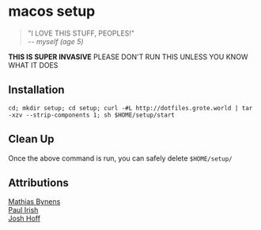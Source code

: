 # macos setup

> "I LOVE THIS STUFF, PEOPLES!"  
>           *-- myself (age 5)*

**THIS IS SUPER INVASIVE**
PLEASE DON'T RUN THIS UNLESS YOU KNOW WHAT IT DOES

## Installation
```
cd; mkdir setup; cd setup; curl -#L http://dotfiles.grote.world | tar -xzv --strip-components 1; sh $HOME/setup/start
```

## Clean Up

Once the above command is run, you can safely delete `$HOME/setup/`

## Attributions
[Mathias Bynens](https://mths.be/dotfiles)  
[Paul Irish](https://github.com/paulirish/dotfiles)  
[Josh Hoff](https://github.com/losingkeys/dotfiles)
